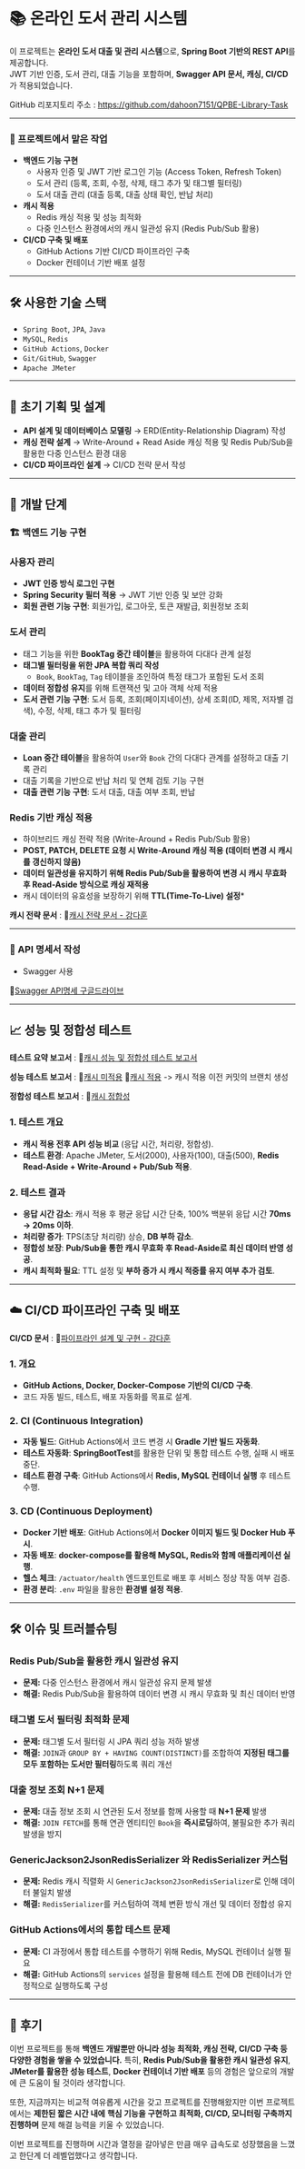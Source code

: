 
# 📚 온라인 도서 관리 시스템

이 프로젝트는 **온라인 도서 대출 및 관리 시스템**으로, **Spring Boot 기반의 REST API**를 제공합니다.  
JWT 기반 인증, 도서 관리, 대출 기능을 포함하며, **Swagger API 문서, 캐싱, CI/CD**가 적용되었습니다.

GitHub 리포지토리 주소 : https://github.com/dahoon7151/QPBE-Library-Task

---

### 🔧 프로젝트에서 맡은 작업

- **백엔드 기능 구현**
    - 사용자 인증 및 JWT 기반 로그인 기능 (Access Token, Refresh Token)
    - 도서 관리 (등록, 조회, 수정, 삭제, 태그 추가 및 태그별 필터링)
    - 도서 대출 관리 (대출 등록, 대출 상태 확인, 반납 처리)
- **캐시 적용**
    - Redis 캐싱 적용 및 성능 최적화
    - 다중 인스턴스 환경에서의 캐시 일관성 유지 (Redis Pub/Sub 활용)
- **CI/CD 구축 및 배포**
    - GitHub Actions 기반 CI/CD 파이프라인 구축
    - Docker 컨테이너 기반 배포 설정

---

## 🛠 사용한 기술 스택

- `Spring Boot`, `JPA`, `Java`
- `MySQL`, `Redis`
- `GitHub Actions`, `Docker`
- `Git/GitHub`, `Swagger`
- `Apache JMeter`
---

## 📌 초기 기획 및 설계

- **API 설계 및 데이터베이스 모델링** → ERD(Entity-Relationship Diagram) 작성
- **캐싱 전략 설계** → Write-Around + Read Aside 캐싱 적용 및 Redis Pub/Sub을 활용한 다중 인스턴스 환경 대응
- **CI/CD 파이프라인 설계** → CI/CD 전략 문서 작성

---

## 🔧 개발 단계

### 🏗 백엔드 기능 구현

### **사용자 관리**

- **JWT 인증 방식 로그인 구현**
- **Spring Security 필터 적용** → JWT 기반 인증 및 보안 강화
- **회원 관련 기능 구현**: 회원가입, 로그아웃, 토큰 재발급, 회원정보 조회

### **도서 관리**

- 태그 기능을 위한 **BookTag 중간 테이블**을 활용하여 다대다 관계 설정
- **태그별 필터링을 위한 JPA 복합 쿼리 작성**
    - `Book`, `BookTag`, `Tag` 테이블을 조인하여 특정 태그가 포함된 도서 조회
- **데이터 정합성 유지**를 위해 트랜잭션 및 고아 객체 삭제 적용
- **도서 관련 기능 구현**: 도서 등록, 조회(페이지네이션), 상세 조회(ID, 제목, 저자별 검색), 수정, 삭제, 태그 추가 및 필터링

### **대출 관리**

- **Loan 중간 테이블**을 활용하여 `User`와 `Book` 간의 다대다 관계를 설정하고 대출 기록 관리
- 대출 기록을 기반으로 반납 처리 및 연체 검토 기능 구현
- **대출 관련 기능 구현**: 도서 대출, 대출 여부 조회, 반납

### **Redis 기반 캐싱 적용**

- 하이브리드 캐싱 전략 적용 (Write-Around + Redis Pub/Sub 활용)
- **POST, PATCH, DELETE 요청 시 Write-Around 캐싱 적용 (데이터 변경 시 캐시를 갱신하지 않음)**
- **데이터 일관성을 유지하기 위해 Redis Pub/Sub을 활용하여 변경 시 캐시 무효화 후 Read-Aside 방식으로 캐싱 재적용**
- 캐시 데이터의 유효성을 보장하기 위해 **TTL(Time-To-Live) 설정***

**캐시 전략 문서** : 🔗[캐시 전략 문서 - 강다훈](https://www.notion.so/195fb23c68528010aa45ca2912013df2?pvs=21)

---

### 📄 API 명세서 작성

- Swagger 사용

🔗[Swagger API명세 구글드라이브](https://drive.google.com/file/d/1vaHX6R_Cx4EOuPSUVhKDMmD8CBUt_SyS/view?usp=drive_link)

---

## 📈 성능 및 정합성 테스트

**테스트 요약 보고서** : 🔗[캐시 성능 및 정합성 테스트 보고서](https://www.notion.so/19cfb23c685280aaae0cfd77f02442ff?pvs=21)

**성능 테스트 보고서** : 🔗[캐시 미적용](https://drive.google.com/file/d/1I_Zarsl238AgiQPQhfwcnuRED7C2HzPW/view?usp=drive_link) 🔗[캐시 적용](https://drive.google.com/file/d/1pxQv05YplwR9f1aFZEnZD6a6q_RlsONK/view?usp=drive_link)   -> 캐시 적용 이전 커밋의 브랜치 생성 

**정합성 테스트 보고서** : 🔗[캐시 정합성](https://drive.google.com/file/d/1XW4TAhJ4xQVMTonN6sNl43jzvtw6Cftq/view?usp=drive_link)

### **1. 테스트 개요**

- **캐시 적용 전후 API 성능 비교** (응답 시간, 처리량, 정합성).
- **테스트 환경**: Apache JMeter, 도서(2000), 사용자(100), 대출(500), **Redis Read-Aside + Write-Around + Pub/Sub 적용**.

### **2. 테스트 결과**

- **응답 시간 감소**: 캐시 적용 후 평균 응답 시간 단축, 100% 백분위 응답 시간 **70ms → 20ms 이하**.
- **처리량 증가**: TPS(초당 처리량) 상승, **DB 부하 감소**.
- **정합성 보장**: **Pub/Sub을 통한 캐시 무효화 후 Read-Aside로 최신 데이터 반영 성공**.
- **캐시 최적화 필요**: TTL 설정 및 **부하 증가 시 캐시 적중률 유지 여부 추가 검토**.

---

## ☁️ CI/CD 파이프라인 구축 및 배포

**CI/CD 문서** : 🔗[파이프라인 설계 및 구현 - 강다훈](https://www.notion.so/CI-CD-19dfb23c685280f7a751f62fa79ccfa1?pvs=21)

### **1. 개요**

- **GitHub Actions, Docker, Docker-Compose 기반의 CI/CD 구축**.
- 코드 자동 빌드, 테스트, 배포 자동화를 목표로 설계.

### **2. CI (Continuous Integration)**

- **자동 빌드**: GitHub Actions에서 코드 변경 시 **Gradle 기반 빌드 자동화**.
- **테스트 자동화**: **SpringBootTest**를 활용한 단위 및 통합 테스트 수행, 실패 시 배포 중단.
- **테스트 환경 구축**: GitHub Actions에서 **Redis, MySQL 컨테이너 실행** 후 테스트 수행.

### **3. CD (Continuous Deployment)**

- **Docker 기반 배포**: GitHub Actions에서 **Docker 이미지 빌드 및 Docker Hub 푸시**.
- **자동 배포**: **docker-compose를 활용해 MySQL, Redis와 함께 애플리케이션 실행**.
- **헬스 체크**: `/actuator/health` 엔드포인트로 배포 후 서비스 정상 작동 여부 검증.
- **환경 분리**: `.env` 파일을 활용한 **환경별 설정 적용**.

---

## 🛠 이슈 및 트러블슈팅

### **Redis Pub/Sub을 활용한 캐시 일관성 유지**

- **문제:** 다중 인스턴스 환경에서 캐시 일관성 유지 문제 발생
- **해결:** Redis Pub/Sub을 활용하여 데이터 변경 시 캐시 무효화 및 최신 데이터 반영

### **태그별 도서 필터링 최적화 문제**

- **문제:** 태그별 도서 필터링 시 JPA 쿼리 성능 저하 발생
- **해결:** `JOIN`과 `GROUP BY + HAVING COUNT(DISTINCT)`를 조합하여 **지정된 태그를 모두 포함하는 도서만 필터링**하도록 쿼리 개선

### 대출 정보 조회 N+1 문제

- **문제:** 대출 정보 조회 시 연관된 도서 정보를 함께 사용할 때 **N+1 문제** 발생
- **해결:** `JOIN FETCH`를 통해 연관 엔티티인 `Book`을 **즉시로딩**하여, 불필요한 추가 쿼리 발생을 방지

### **GenericJackson2JsonRedisSerializer 와 RedisSerializer 커스텀**

- **문제:** Redis 캐시 직렬화 시 `GenericJackson2JsonRedisSerializer`로 인해 데이터 불일치 발생
- **해결:** `RedisSerializer`를 커스텀하여 객체 변환 방식 개선 및 데이터 정합성 유지

### **GitHub Actions에서의 통합 테스트 문제**

- **문제:** CI 과정에서 통합 테스트를 수행하기 위해 Redis, MySQL 컨테이너 실행 필요
- **해결:** GitHub Actions의 `services` 설정을 활용해 테스트 전에 DB 컨테이너가 안정적으로 실행하도록 구성

---

## 🎯 후기

이번 프로젝트를 통해 **백엔드 개발뿐만 아니라 성능 최적화, 캐싱 전략, CI/CD 구축 등 다양한 경험을 쌓을 수 있었습니다.**
특히, **Redis Pub/Sub을 활용한 캐시 일관성 유지**, **JMeter를 활용한 성능 테스트**, **Docker 컨테이너 기반 배포** 등의 경험은 앞으로의 개발에 큰 도움이 될 것이라 생각합니다.

또한, 지금까지는 비교적 여유롭게 시간을 갖고 프로젝트를 진행해왔지만 이번 프로젝트에서는 **제한된 짧은 시간 내에** **핵심 기능을 구현하고 최적화, CI/CD, 모니터링 구축까지 진행하며** 문제 해결 능력을 키울 수 있었습니다.

이번 프로젝트를 진행하며 시간과 열정을 갈아넣은 만큼 매우 급속도로 성장했음을 느꼈고 한단계 더 레벨업했다고 생각합니다.
